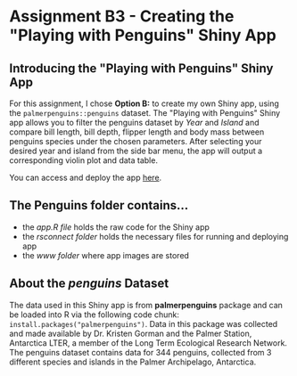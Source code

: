 # Assignment B3 - Creating the "Playing with Penguins" Shiny App

## Introducing the "Playing with Penguins" Shiny App

For this assignment, I chose **Option B:** to create my own Shiny app, using the `palmerpenguins::penguins` dataset.  The "Playing with Penguins" Shiny app allows you to filter the penguins dataset by *Year* and *Island* and compare bill length, bill depth, flipper length and body mass between penguins species under the chosen parameters.  After selecting your desired year and island from the side bar menu, the app will output a corresponding violin plot and data table.

You can access and deploy the app [here](https://4tyn88-brianna0bristow.shinyapps.io/Penguins/).

## The **Penguins folder** contains...
- the *app.R file* holds the raw code for the Shiny app
- the *rsconnect folder* holds the necessary files for running and deploying app 
- the *www folder* where app images are stored

## About the *penguins* Dataset

The data used in this Shiny app is from **palmerpenguins** package and can be loaded into R via the following code chunk: ```install.packages("palmerpenguins")```.  Data in this package was collected and made available by Dr. Kristen Gorman and the Palmer Station, Antarctica LTER, a member of the Long Term Ecological Research Network.  The penguins dataset contains data for 344 penguins, collected from 3 different species and islands in the Palmer Archipelago, Antarctica.
